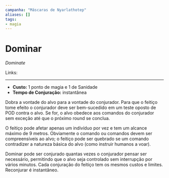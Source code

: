 ```yaml
---
campanha: "Máscaras de Nyarlathotep"
aliases: []
tags: 
- magia
---
```


# Dominar
*Dominate*

Links:

---
-  **Custo:** 1 ponto de magia e 1 de Sanidade
- **Tempo de Conjuração:** instantânea

Dobra a vontade do alvo para a vontade do conjurador. Para que o feitiço tome efeito o conjurador deve ser bem-sucedido em um teste oposto de POD contra o alvo. Se for, o alvo obedece aos comandos do conjurador sem exceção até que o próximo round se conclua.

O feitiço pode afetar apenas um indivíduo por vez e tem um alcance máximo de 9 metros. Obviamente o comando ou comandos devem ser compreensíveis ao alvo; o feitiço pode ser quebrado se um comando contradizer a natureza básica do alvo (como instruir humanos a voar).

Dominar pode ser conjurado quantas vezes o conjurador pensar ser necessário, permitindo que o alvo seja controlado sem interrupção por vários minutos. Cada conjuração do feitiço tem os mesmos custos e limites. Reconjurar é instantâneo.